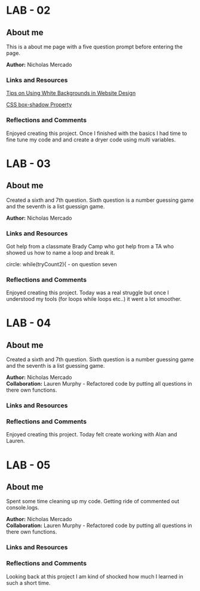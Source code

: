# LAB - 02

## About me

This is a about me page with a five question prompt before entering the page.

__Author:__ Nicholas Mercado

### __Links and Resources__

[Tips on Using White Backgrounds in Website Design](https://designmodo.com/white-backgrounds/)

[CSS box-shadow Property](https://www.w3schools.com/cssref/css3_pr_box-shadow.asp)

### __Reflections and Comments__

Enjoyed creating this project. Once I finished with the basics I had time to fine tune my code and and create a dryer code using multi variables.

# LAB - 03

## About me

Created a sixth and 7th question.
Sixth question is a number guessing game and the seventh is a list guessign game.

__Author:__ Nicholas Mercado

### __Links and Resources__

Got help from a classmate Brady Camp who got help from a TA who showed us how to name a loop and break it.

circle: while(tryCount2){ - on question seven

### __Reflections and Comments__

Enjoyed creating this project. Today was a real struggle but once I understood my tools (for loops while loops etc..) it went a lot smoother.

# LAB - 04

## About me

Created a sixth and 7th question.
Sixth question is a number guessing game and the seventh is a list guessing game.

__Author:__ Nicholas Mercado <br>
__Collaboration:__ Lauren Murphy - Refactored code by putting all questions in there own functions.

### __Links and Resources__

### __Reflections and Comments__

Enjoyed creating this project. Today felt create working with Alan and Lauren.

# LAB - 05

## About me

Spent some time cleaning up my code. Getting ride of commented out console.logs. 

__Author:__ Nicholas Mercado <br>
__Collaboration:__ Lauren Murphy - Refactored code by putting all questions in there own functions.

### __Links and Resources__

### __Reflections and Comments__

Looking back at this project I am kind of shocked how much I learned in such a short time.
